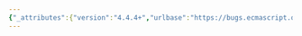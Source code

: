 ```yaml
---
{"_attributes":{"version":"4.4.4+","urlbase":"https://bugs.ecmascript.org/","maintainer":"dherman@mozilla.com"},"bug":{"bug_id":2082,"creation_ts":"2013-10-29 14:47:00 -0700","short_desc":"Typo: RegExpUnicodeEscapeSequence :: u{ Hex4Digits}","delta_ts":"2013-11-08 13:09:46 -0800","product":"Draft for 6th Edition","component":"editorial issue","version":"Rev 20: October 28, 2013 Draft","rep_platform":"All","op_sys":"All","bug_status":"RESOLVED","resolution":"FIXED","priority":"Low","bug_severity":"trivial","everconfirmed":true,"reporter":{"uid":"muratsu","name":"Murat Sutunc"},"assigned_to":{"uid":"allen","name":"Allen Wirfs-Brock"},"long_desc":[{"commentid":6187,"comment_count":0,"who":{"uid":"muratsu","name":"Murat Sutunc"},"bug_when":"2013-10-29 14:47:28 -0700","thetext":"At Chapter 21.2.2.10 the following clause has a typo:\nThe production RegExpUnicodeEscapeSequence :: u{ Hex4Digits} evaluates by evaluating the MV of the HexDigits (see 11.8.3.1) and returning its character result.\n\nHex4Digits should be HexDigits"},{"commentid":6328,"comment_count":1,"who":{"uid":"allen","name":"Allen Wirfs-Brock"},"bug_when":"2013-11-01 11:23:45 -0700","thetext":"fixed in rev21 editor's draft"},{"commentid":6614,"comment_count":2,"who":{"uid":"allen","name":"Allen Wirfs-Brock"},"bug_when":"2013-11-08 13:09:46 -0800","thetext":"fixed in rev21 draft"}]}}
---
```

